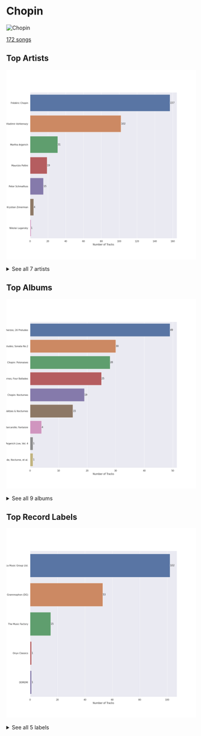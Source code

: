 # Chopin


<img src="https://mosaic.scdn.co/640/ab67616d0000b2734215d2bfa2e73ae057165347ab67616d0000b2738a9c1224da995cb33a8cb3d5ab67616d0000b273b5fcd6996bf050f9f9010d3aab67616d0000b273da673657374e88d973dad080" alt="Chopin" width="100" />

[172 songs](chopin_tracks.md)

## Top Artists

![Bar chart of top 7 artists in Chopin](../images/playlists/chopin/artists.png)


<details>
<summary>See all 7 artists</summary>

|   Number of Tracks | Art                                                                                              | Artist                                                 | 🔗                                                           |
|-------------------:|:-------------------------------------------------------------------------------------------------|:-------------------------------------------------------|:------------------------------------------------------------|
|                157 | <img src="https://i.scdn.co/image/ab6761610000e5ebe55372097569b7b56b439365" alt="" width="50" /> | [Frédéric Chopin](../artists/fr_d_ric_chopin.md)       | [🔗](https://open.spotify.com/artist/7y97mc3bZRFXzT2szRM4L4) |
|                102 | <img src="https://i.scdn.co/image/ab6761610000e5eba5a4a932f73faefc19b4e24f" alt="" width="50" /> | [Vladimir Ashkenazy](../artists/vladimir_ashkenazy.md) | [🔗](https://open.spotify.com/artist/20iZXzMb8LoWXOeca32i82) |
|                 31 | <img src="https://i.scdn.co/image/ab6761610000e5eb66cd5da57e71a33da20de712" alt="" width="50" /> | [Martha Argerich](../artists/martha_argerich.md)       | [🔗](https://open.spotify.com/artist/66MvLAvLznk5UOvASVGjk4) |
|                 19 | <img src="https://i.scdn.co/image/b569f4420a0c5257c26c745a8928cac516dd4144" alt="" width="50" /> | [Maurizio Pollini](../artists/maurizio_pollini.md)     | [🔗](https://open.spotify.com/artist/2VIdKQmRHnWofsR4odfFOh) |
|                 15 | <img src="https://i.scdn.co/image/ab67616d0000b27308fa17be7bd6194f38778767" alt="" width="50" /> | [Peter Schmalfuss](../artists/peter_schmalfuss.md)     | [🔗](https://open.spotify.com/artist/7mOe6jfxX9EILXET9l5L6H) |
|                  4 | <img src="https://i.scdn.co/image/ab6761610000e5eb501fa094147c4871549cdebd" alt="" width="50" /> | Krystian Zimerman                                      | [🔗](https://open.spotify.com/artist/43wuPaPcZVMJQWLRaPR4Yz) |
|                  1 | <img src="https://i.scdn.co/image/927126b3dc00e687514c0f9b2e37b1e4acd4ab9c" alt="" width="50" /> | Nikolai Lugansky                                       | [🔗](https://open.spotify.com/artist/2bMfnyPOgNaeK8WNnXNXud) |

</details>


## Top Albums

![Bar chart of top 9 albums in Chopin](../images/playlists/chopin/albums.png)


<details>
<summary>See all 9 albums</summary>

|   Number of Tracks | Art                                                                                              | Album                                                                     | 🔗                                                          |
|-------------------:|:-------------------------------------------------------------------------------------------------|:--------------------------------------------------------------------------|:-----------------------------------------------------------|
|                 49 | <img src="https://i.scdn.co/image/ab67616d0000b27336ea5cd07c0b76f64f05c2ea" alt="" width="50" /> | Chopin: Waltzes; 4 Scherzos; 26 Preludes                                  | [🔗](https://open.spotify.com/album/0yCrQ6dCqiI6ldqI8LPqWB) |
|                 30 | <img src="https://i.scdn.co/image/ab67616d0000b273da673657374e88d973dad080" alt="" width="50" /> | Chopin: Preludes; Sonata No.2                                             | [🔗](https://open.spotify.com/album/33YXJqoFV5AQwbo4yfk22n) |
|                 28 | <img src="https://i.scdn.co/image/ab67616d0000b2734a1bf73a2b9a6387a353a9ef" alt="" width="50" /> | Chopin: Polonaises                                                        | [🔗](https://open.spotify.com/album/19ofW4fqCAR2uQJKVWw6L6) |
|                 25 | <img src="https://i.scdn.co/image/ab67616d0000b2734215d2bfa2e73ae057165347" alt="" width="50" /> | Chopin: Nocturnes; Four Ballades                                          | [🔗](https://open.spotify.com/album/0lrM7kR5o7iqkajLKIlzRg) |
|                 19 | <img src="https://i.scdn.co/image/ab67616d0000b2731ac7945379c88fb7f5844b59" alt="" width="50" /> | Chopin: Nocturnes                                                         | [🔗](https://open.spotify.com/album/2aoSpTAjFaMvaZeruqnCVv) |
|                 15 | <img src="https://i.scdn.co/image/ab67616d0000b2738a9c1224da995cb33a8cb3d5" alt="" width="50" /> | Frederic Chopin - Waltzes & Nocturnes                                     | [🔗](https://open.spotify.com/album/3USjXpMk5Pga22AZua7vNT) |
|                  4 | <img src="https://i.scdn.co/image/ab67616d0000b2734a7a2e0cab8f2db75a1c3f55" alt="" width="50" /> | Chopin: Ballades; Barcarolle; Fantaisie                                   | [🔗](https://open.spotify.com/album/5c9v5oU43Oo22MSG8EKFp2) |
|                  1 | <img src="https://i.scdn.co/image/ab67616d0000b273cd31955199f9a2695c04b2a8" alt="" width="50" /> | Martha Argerich Live, Vol. 4                                              | [🔗](https://open.spotify.com/album/69aoRIAIVb2TbIuxmxKYCR) |
|                  1 | <img src="https://i.scdn.co/image/ab67616d0000b273b5fcd6996bf050f9f9010d3a" alt="" width="50" /> | Chopin: Piano Sonata No. 3, Fantasie-impromptu, Prélude, Nocturne, et al. | [🔗](https://open.spotify.com/album/5QmPVpRux60kcHndJOl6bF) |

</details>


## Top Record Labels

![Bar chart of top 5 record labels in Chopin](../images/playlists/chopin/labels.png)


<details>
<summary>See all 5 labels</summary>

|   Number of Tracks | Label                                                             |
|-------------------:|:------------------------------------------------------------------|
|                102 | [Decca Music Group Ltd.](../labels/decca_music_group_ltd_.md)     |
|                 53 | [Deutsche Grammophon (DG)](../labels/deutsche_grammophon__dg_.md) |
|                 15 | [The Music Factory](../labels/the_music_factory.md)               |
|                  1 | [Onyx Classics](../labels/onyx_classics.md)                       |
|                  1 | [DOREMI](../labels/doremi.md)                                     |

</details>

